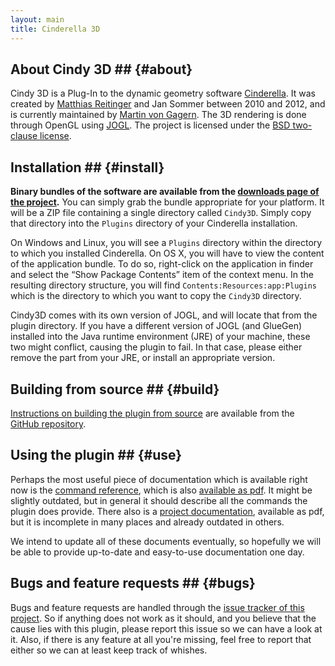```yaml
---
layout: main
title: Cinderella 3D
---
```


## About Cindy 3D ## {#about}

Cindy 3D is a Plug-In to the dynamic geometry software [Cinderella][].
It was created by [Matthias Reitinger][] and Jan Sommer between 2010 and 2012,
and is currently maintained by [Martin von Gagern][].
The 3D rendering is done through OpenGL using [JOGL][].
The project is licensed under the [BSD two-clause license][license].

 [Cinderella]: http://www.cinderella.de/
 [Matthias Reitinger]: https://github.com/reima
 [Martin von Gagern]: https://github.com/gagern
 [JOGL]: http://jogamp.org/jogl/www/
 [license]: https://github.com/gagern/Cindy3D/blob/jogl2/LICENSE.txt

## Installation ## {#install}

**Binary bundles of the software are available from the
[downloads page of the project][downloads].**
You can simply grab the bundle appropriate for your platform.
It will be a ZIP file containing a single directory called `Cindy3D`.
Simply copy that directory into the `Plugins` directory
of your Cinderella installation.

On Windows and Linux, you will see a `Plugins` directory
within the directory to which you installed Cinderella.
On OS X, you will have to view the content of the application bundle.
To do so, right-click on the application in finder and select the
“Show Package Contents” item of the context menu.
In the resulting directory structure, you will find
`Contents:Resources:app:Plugins` which is the directory
to which you want to copy the `Cindy3D` directory.

Cindy3D comes with its own version of JOGL,
and will locate that from the plugin directory.
If you have a different version of JOGL (and GlueGen) installed
into the Java runtime environment (JRE) of your machine,
these two might conflict, causing the plugin to fail.
In that case, please either remove the part from your JRE,
or install an appropriate version.

 [downloads]: https://github.com/gagern/Cindy3D/downloads

## Building from source ## {#build}

[Instructions on building the plugin from source][readme]
are available from the [GitHub repository][repository].

 [readme]: https://github.com/gagern/Cindy3D/blob/jogl2/README.md
 [repository]: https://github.com/gagern/Cindy3D

## Using the plugin ## {#use}

Perhaps the most useful piece of documentation which is available
right now is the [command reference][refhtml],
which is also [available as pdf][refpdf].
It might be slightly outdated, but in general it should describe
all the commands the plugin does provide.
There also is a [project documentation][doc], available as pdf,
but it is incomplete in many places and already outdated in others.

We intend to update all of these documents eventually,
so hopefully we will be able to provide up-to-date and
easy-to-use documentation one day.

 [refhtml]: Reference/CommandReference.html
 [refpdf]: Reference/CommandReference.pdf
 [doc]: Documentation/Cindy3D_doc.pdf

## Bugs and feature requests ## {#bugs}

Bugs and feature requests are handled through the
[issue tracker of this project][issues].
So if anything does not work as it should,
and you believe that the cause lies with this plugin,
please report this issue so we can have a look at it.
Also, if there is any feature at all you're missing,
feel free to report that either so we can at least keep track of whishes.

 [issues]: https://github.com/gagern/Cindy3D/issues
